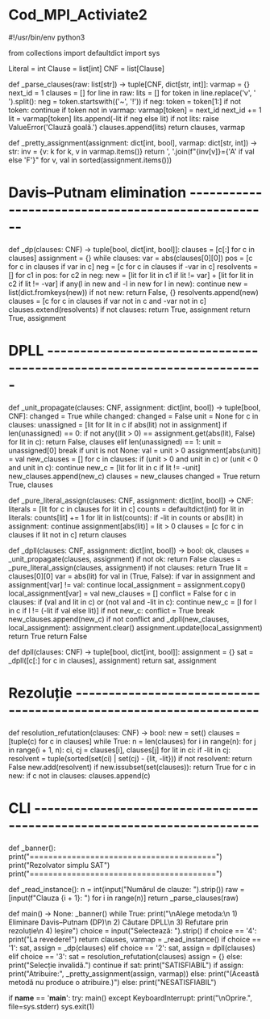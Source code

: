 # Cod_MPI_Activiate2
#!/usr/bin/env python3

from collections import defaultdict
import sys

Literal = int
Clause = list[int]
CNF = list[Clause]


def _parse_clauses(raw: list[str]) -> tuple[CNF, dict[str, int]]:
    varmap = {}
    next_id = 1
    clauses = []
    for line in raw:
        lits = []
        for token in line.replace('v', ' ').split():
            neg = token.startswith(('~', '!'))
            if neg:
                token = token[1:]
            if not token:
                continue
            if token not in varmap:
                varmap[token] = next_id
                next_id += 1
            lit = varmap[token]
            lits.append(-lit if neg else lit)
        if not lits:
            raise ValueError('Clauză goală.')
        clauses.append(lits)
    return clauses, varmap


def _pretty_assignment(assignment: dict[int, bool], varmap: dict[str, int]) -> str:
    inv = {v: k for k, v in varmap.items()}
    return ', '.join(f"{inv[v]}={'A' if val else 'F'}" for v, val in sorted(assignment.items()))


# Davis–Putnam elimination ---------------------------------------------------

def _dp(clauses: CNF) -> tuple[bool, dict[int, bool]]:
    clauses = [c[:] for c in clauses]
    assignment = {}
    while clauses:
        var = abs(clauses[0][0])
        pos = [c for c in clauses if var in c]
        neg = [c for c in clauses if -var in c]
        resolvents = []
        for c1 in pos:
            for c2 in neg:
                new = [lit for lit in c1 if lit != var] + [lit for lit in c2 if lit != -var]
                if any(l in new and -l in new for l in new):
                    continue
                new = list(dict.fromkeys(new))
                if not new:
                    return False, {}
                resolvents.append(new)
        clauses = [c for c in clauses if var not in c and -var not in c]
        clauses.extend(resolvents)
        if not clauses:
            return True, assignment
    return True, assignment


# DPLL -----------------------------------------------------------------------

def _unit_propagate(clauses: CNF, assignment: dict[int, bool]) -> tuple[bool, CNF]:
    changed = True
    while changed:
        changed = False
        unit = None
        for c in clauses:
            unassigned = [lit for lit in c if abs(lit) not in assignment]
            if len(unassigned) == 0:
                if not any((lit > 0) == assignment.get(abs(lit), False) for lit in c):
                    return False, clauses
            elif len(unassigned) == 1:
                unit = unassigned[0]
                break
        if unit is not None:
            val = unit > 0
            assignment[abs(unit)] = val
            new_clauses = []
            for c in clauses:
                if (unit > 0 and unit in c) or (unit < 0 and unit in c):
                    continue
                new_c = [lit for lit in c if lit != -unit]
                new_clauses.append(new_c)
            clauses = new_clauses
            changed = True
    return True, clauses


def _pure_literal_assign(clauses: CNF, assignment: dict[int, bool]) -> CNF:
    literals = [lit for c in clauses for lit in c]
    counts = defaultdict(int)
    for lit in literals:
        counts[lit] += 1
    for lit in list(counts):
        if -lit in counts or abs(lit) in assignment:
            continue
        assignment[abs(lit)] = lit > 0
        clauses = [c for c in clauses if lit not in c]
    return clauses


def _dpll(clauses: CNF, assignment: dict[int, bool]) -> bool:
    ok, clauses = _unit_propagate(clauses, assignment)
    if not ok:
        return False
    clauses = _pure_literal_assign(clauses, assignment)
    if not clauses:
        return True
    lit = clauses[0][0]
    var = abs(lit)
    for val in (True, False):
        if var in assignment and assignment[var] != val:
            continue
        local_assignment = assignment.copy()
        local_assignment[var] = val
        new_clauses = []
        conflict = False
        for c in clauses:
            if (val and lit in c) or (not val and -lit in c):
                continue
            new_c = [l for l in c if l != (-lit if val else lit)]
            if not new_c:
                conflict = True
                break
            new_clauses.append(new_c)
        if not conflict and _dpll(new_clauses, local_assignment):
            assignment.clear()
            assignment.update(local_assignment)
            return True
    return False


def dpll(clauses: CNF) -> tuple[bool, dict[int, bool]]:
    assignment = {}
    sat = _dpll([c[:] for c in clauses], assignment)
    return sat, assignment


# Rezoluție ------------------------------------------------------------------

def resolution_refutation(clauses: CNF) -> bool:
    new = set()
    clauses = [tuple(c) for c in clauses]
    while True:
        n = len(clauses)
        for i in range(n):
            for j in range(i + 1, n):
                ci, cj = clauses[i], clauses[j]
                for lit in ci:
                    if -lit in cj:
                        resolvent = tuple(sorted(set(ci) | set(cj) - {lit, -lit}))
                        if not resolvent:
                            return False
                        new.add(resolvent)
        if new.issubset(set(clauses)):
            return True
        for c in new:
            if c not in clauses:
                clauses.append(c)


# CLI ------------------------------------------------------------------------

def _banner():
    print("========================================")
    print("Rezolvator simplu SAT")
    print("========================================")


def _read_instance():
    n = int(input("Numărul de clauze: ").strip())
    raw = [input(f"Clauza {i + 1}: ") for i in range(n)]
    return _parse_clauses(raw)


def main() -> None:
    _banner()
    while True:
        print("\nAlege metoda:\n 1) Eliminare Davis–Putnam (DP)\n 2) Căutare DPLL\n 3) Refutare prin rezoluție\n 4) Ieșire")
        choice = input("Selectează: ").strip()
        if choice == '4':
            print("La revedere!")
            return
        clauses, varmap = _read_instance()
        if choice == '1':
            sat, assign = _dp(clauses)
        elif choice == '2':
            sat, assign = dpll(clauses)
        elif choice == '3':
            sat = resolution_refutation(clauses)
            assign = {}
        else:
            print("Selecție invalidă.")
            continue
        if sat:
            print("SATISFIABIL")
            if assign:
                print("Atribuire:", _pretty_assignment(assign, varmap))
            else:
                print("(Această metodă nu produce o atribuire.)")
        else:
            print("NESATISFIABIL")


if __name__ == '__main__':
    try:
        main()
    except KeyboardInterrupt:
        print("\nOprire.", file=sys.stderr)
        sys.exit(1)

